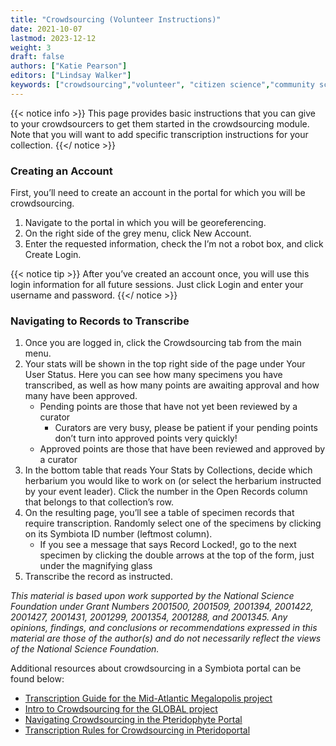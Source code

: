 ```yaml
---
title: "Crowdsourcing (Volunteer Instructions)"
date: 2021-10-07
lastmod: 2023-12-12
weight: 3
draft: false
authors: ["Katie Pearson"]
editors: ["Lindsay Walker"]
keywords: ["crowdsourcing","volunteer", "citizen science","community science"]
---
```


{{< notice info >}}
  This page provides basic instructions that you can give to your crowdsourcers to get them started in the crowdsourcing module. Note that you will want to add specific transcription instructions for your collection.
{{</ notice >}}

### Creating an Account
First, you’ll need to create an account in the portal for which you will be crowdsourcing.
1.	Navigate to the portal in which you will be georeferencing.
2.	On the right side of the grey menu, click New Account.
3.	Enter the requested information, check the I’m not a robot box, and click Create Login.

{{< notice tip >}}
  After you’ve created an account once, you will use this login information for all future sessions. Just click Login and enter your username and password.
{{</ notice >}}

### Navigating to Records to Transcribe
1.	Once you are logged in, click the Crowdsourcing tab from the main menu.
2.	Your stats will be shown in the top right side of the page under Your User Status. Here you can see how many specimens you have transcribed, as well as how many points are awaiting approval and how many have been approved.
    * Pending points are those that have not yet been reviewed by a curator
      * Curators are very busy, please be patient if your pending points don’t turn into approved points very quickly!
    * Approved points are those that have been reviewed and approved by a curator
3. In the bottom table that reads Your Stats by Collections, decide which herbarium you would like to work on (or select the herbarium instructed by your event leader). Click the number in the Open Records column that belongs to that collection’s row.
4. On the resulting page, you’ll see a table of specimen records that require transcription. Randomly select one of the specimens by clicking on its Symbiota ID number (leftmost column).
    * If you see a message that says Record Locked!, go to the next specimen by clicking the double arrows at the top of the form, just under the magnifying glass
5. Transcribe the record as instructed.

_This material is based upon work supported by the National Science Foundation under Grant Numbers 2001500, 2001509, 2001394, 2001422, 2001427, 2001431, 2001299, 2001354, 2001288, and 2001345. Any opinions, findings, and conclusions or recommendations expressed in this material are those of the author(s) and do not necessarily reflect the views of the National Science Foundation._

Additional resources about crowdsourcing in a Symbiota portal can be found below:
* [Transcription Guide for the Mid-Atlantic Megalopolis project](https://docs.wixstatic.com/ugd/6f7156_800579c353574e59918cfb541172d749.pdf)
* [Intro to Crowdsourcing for the GLOBAL project](https://youtu.be/cKHnaYzvI8E)
* [Navigating Crowdsourcing in the Pteridophyte Portal](https://pteridophytes.berkeley.edu/wp-content/uploads/sites/34/2020/06/Navigating-PteridoPortal-Crowdsourcing-Module.pdf)
* [Transcription Rules for Crowdsourcing in Pteridoportal](https://pteridophytes.berkeley.edu/wp-content/uploads/sites/34/2020/06/Transcription-Rules-for-Crowdsourcing.pdf)

